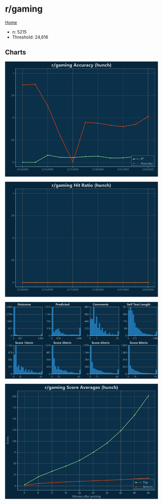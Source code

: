 # r/gaming

[Home](../index.md)

* n: 5215
* Threshold: 24,616

## Charts

![r/gaming R² (hunch)](../images/hunch_gaming_Accuracy.png "r/gaming R² (hunch)")

![r/gaming Hit Ratio (hunch)](../images/hunch_gaming_HitRatio.png "r/gaming Hit Ratio (hunch)")

![r/gaming Distributions (hunch)](../images/hunch_gaming_Distributions.png "r/gaming Distributions (hunch)")

![r/gaming Score Averages (hunch)](../images/hunch_gaming_Scores.png "r/gaming Score Averages (hunch)")

